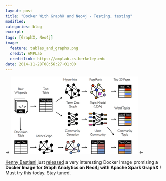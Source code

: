 ```yaml
---
layout: post
title: "Docker With GraphX and Neo4j - Testing, testing"
modified:
categories: blog
excerpt:
tags: [GraphX, Neo4j]
image: 
  feature: tables_and_graphs.png
  credit: AMPLab
  creditlink: https://amplab.cs.berkeley.edu
date: 2014-11-28T08:56:27+01:00
---
```


-> <img src="./images/tables_and_graphs.png" alt="Drawing" style="width: 400px;"/> <-

[Kenny Bastiani][bastiani] just [released][bastiani-nov28-2014] a very interesting Docker Image promising **a Docker Image for Graph Analytics on Neo4j with Apache Spark GraphX** ! Must try this today. Stay tuned.


[bastiani]: http://www.kennybastani.com

[bastiani-nov28-2014]: http://www.kennybastani.com/2014/11/graph-analytics-docker-spark-neo4j.html
